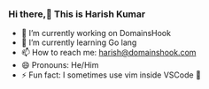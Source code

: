 ### Hi there,👋 This is Harish Kumar

- 🔭 I’m currently working on DomainsHook
- 🌱 I’m currently learning Go lang
- 📫 How to reach me: harish@domainshook.com
- 😄 Pronouns: He/Him
- ⚡ Fun fact: I sometimes use vim inside VSCode 🤫

